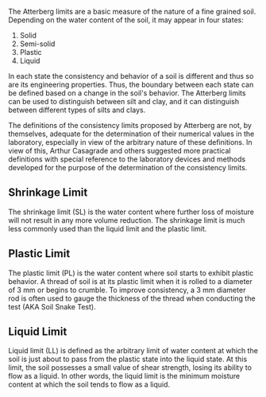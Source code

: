 The Atterberg limits are a basic measure of the nature of a fine grained soil. Depending on the water content of the soil, it may appear in four states: 
1. Solid
2. Semi-solid
3. Plastic 
4. Liquid

In each state the consistency and behavior of a soil is different and thus so are its engineering properties. Thus, the boundary between each state can be defined based on a change in the soil's behavior. The Atterberg limits can be used to distinguish between silt and clay, and it can distinguish between different types of silts and clays. 

The definitions of the consistency limits proposed by Atterberg are not, by themselves, adequate for the determination of their numerical values in the laboratory, especially in view of the arbitrary nature of these definitions. In view of this, Arthur Casagrade and others suggested more practical definitions with special reference to the laboratory devices and methods developed for the purpose of the determination of the consistency limits.

## Shrinkage Limit
The shrinkage limit (SL) is the water content where further loss of moisture will not result in any more volume reduction. The shrinkage limit is much less commonly used than the liquid limit and the plastic limit.

## Plastic Limit
The plastic limit (PL) is the water content where soil starts to exhibit plastic behavior. A thread of soil is at its plastic limit when it is rolled to a diameter of 3 mm or begins to crumble. To improve consistency, a 3 mm diameter rod is often used to gauge the thickness of the thread when conducting the test (AKA Soil Snake Test).

## Liquid Limit 
Liquid limit (LL) is defined as the arbitrary limit of water content at which the soil is just about to pass from the plastic state into the liquid state. At this limit, the soil possesses a small value of shear strength, losing its ability to flow as a liquid. In other words, the liquid limit is the minimum moisture content at which the soil tends to flow as a liquid.
